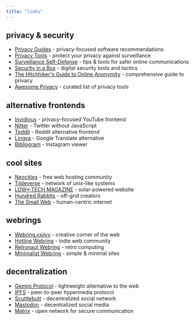 ```yaml
---
title: "links"
---
```


## privacy & security
- [Privacy Guides](https://privacyguides.org) - privacy-focused software recommendations
- [Privacy Tools](https://privacytools.io) - protect your privacy against surveillance
- [Surveillance Self-Defense](https://ssd.eff.org) - tips & tools for safer online communications
- [Security in a Box](https://securityinabox.org) - digital security tools and tactics
- [The Hitchhiker's Guide to Online Anonymity](https://anonymousplanet.org) - comprehensive guide to privacy
- [Awesome Privacy](https://github.com/pluja/awesome-privacy) - curated list of privacy tools

## alternative frontends
- [Invidious](https://invidious.io) - privacy-focused YouTube frontend
- [Nitter](https://nitter.net) - Twitter without JavaScript
- [Teddit](https://teddit.net) - Reddit alternative frontend
- [Lingva](https://lingva.ml) - Google Translate alternative
- [Bibliogram](https://bibliogram.art) - Instagram viewer

## cool sites
- [Neocities](https://neocities.org) - free web hosting community
- [Tildeverse](https://tildeverse.org) - network of unix-like systems
- [LOW←TECH MAGAZINE](https://solar.lowtechmagazine.com) - solar-powered website
- [Hundred Rabbits](https://100r.co) - off-grid creators
- [The Small Web](https://small-tech.org) - human-centric internet

## webrings
- [Webring.xxiivv](https://webring.xxiivv.com) - creative corner of the web
- [Hotline Webring](https://hotlinewebring.club) - indie web community
- [Retronaut Webring](https://webring.dinhe.net) - retro computing
- [Minimalist Webring](https://minimalist-webring.netlify.app) - simple & minimal sites

## decentralization
- [Gemini Protocol](https://gemini.circumlunar.space) - lightweight alternative to the web
- [IPFS](https://ipfs.io) - peer-to-peer hypermedia protocol
- [Scuttlebutt](https://scuttlebutt.nz) - decentralized social network
- [Mastodon](https://joinmastodon.org) - decentralized social media
- [Matrix](https://matrix.org) - open network for secure communication
 